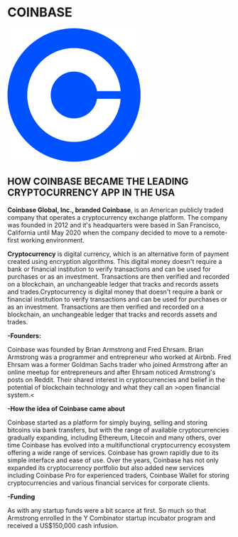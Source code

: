 #  COINBASE

![Coinbase Logo](image.png)

## HOW COINBASE BECAME THE LEADING CRYPTOCURRENCY APP IN THE USA

**Coinbase Global, Inc., branded Coinbase**, is an American publicly traded company that operates a cryptocurrency exchange platform. The company was founded in 2012 and it's headquarters were based in San Francisco, California until May 2020 when the company decided to move to a remote-first working environment.

**Cryptocurrency** is digital currency, which is an alternative form of payment created using encryption algorithms. This digital money doesn't require a bank or financial institution to verify transactions and can be used for purchases or as an investment. Transactions are then verified and recorded on a blockchain, an unchangeable ledger that tracks and records assets and trades.Cryptocurrency is digital money that doesn't require a bank or financial institution to verify transactions and can be used for purchases or as an investment. Transactions are then verified and recorded on a blockchain, an unchangeable ledger that tracks and records assets and trades.  

**-Founders:**

Coinbase was founded by Brian Armstrong and Fred Ehrsam.  Brian Armstrong was a programmer and entrepreneur who worked at Airbnb. Fred Ehrsam was a former Goldman Sachs trader who joined Armstrong after an online meetup for entrepreneurs and after Ehrsam noticed Armstrong's posts on Reddit.  Their shared interest in cryptocurrencies and belief in the potential of blockchain technology and what they call an >open financial system.< 

**-How the idea of Coinbase came about**

Coinbase started as a platform for simply buying, selling and storing bitcoins via bank transfers, but with the range of available cryptocurrencies gradually expanding, including Ethereum, Litecoin and many others, over time Coinbase has evolved into a multifunctional cryptocurrency ecosystem offering a wide range of services.  Coinbase has grown rapidly due to its simple interface and ease of use. Over the years, Coinbase has not only expanded its cryptocurrency portfolio but also added new services including Coinbase Pro for experienced traders, Coinbase Wallet for storing cryptocurrencies and various financial services for corporate clients.  

**-Funding**

As with any startup funds were a bit scarce at first.  So much so that Armstrong enrolled in the Y Combinator startup incubator program and received a US$150,000 cash infusion.  













  